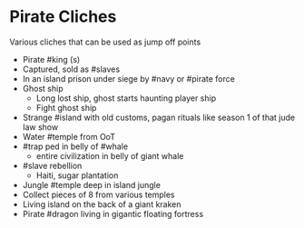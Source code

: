 # Pirate Cliches
Various cliches that can be used as jump off points

- Pirate #king (s)
- Captured, sold as #slaves
- In an island prison under siege by #navy or #pirate force
- Ghost ship
    - Long lost ship, ghost starts haunting player ship
    - Fight ghost ship
- Strange #island with old customs, pagan rituals like season 1 of that jude law show
- Water #temple from OoT
- #trap ped in belly of #whale
    - entire civilization in belly of giant whale
- #slave rebellion
    - Haiti, sugar plantation
- Jungle #temple deep in island jungle
- Collect pieces of 8 from various temples
- Living island on the back of a giant kraken
- Pirate #dragon living in gigantic floating fortress